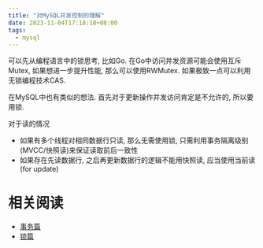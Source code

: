 ```yaml
---
title: "对MySQL并发控制的理解"
date: 2023-11-04T17:18:18+08:00
tags:
  - mysql
---
```


可以先从编程语言中的锁思考, 比如Go. 在Go中访问并发资源可能会使用互斥Mutex, 如果想进一步提升性能,
那么可以使用RWMutex. 如果极致一点可以利用无锁编程技术CAS.

在MySQL中也有类似的想法. 首先对于更新操作并发访问肯定是不允许的, 所以要用锁.

对于读的情况

- 如果有多个线程对相同数据行只读, 那么无需使用锁, 只需利用事务隔离级别(MVCC/快照读)来保证读取前后一致性
- 如果存在先读数据行, 之后再更新数据行的逻辑不能用快照读, 应当使用当前读(for update)

# 相关阅读

- [事务篇](https://xiaolincoding.com/mysql/transaction/mvcc.html)
- [锁篇](https://xiaolincoding.com/mysql/lock/mysql_lock.html#%E5%85%A8%E5%B1%80%E9%94%81)
